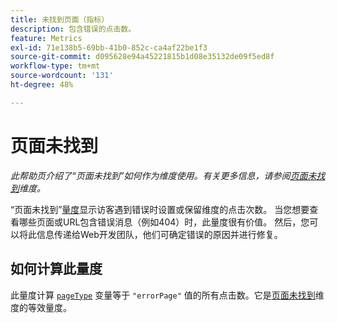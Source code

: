 ```yaml
---
title: 未找到页面（指标）
description: 包含错误的点击数。
feature: Metrics
exl-id: 71e138b5-69bb-41b0-852c-ca4af22be1f3
source-git-commit: d095628e94a45221815b1d08e35132de09f5ed8f
workflow-type: tm+mt
source-wordcount: '131'
ht-degree: 48%

---
```


# 页面未找到

*此帮助页介绍了“页面未找到”如何作为维度使用。有关更多信息，请参阅[页面未找到](../dimensions/pages-not-found.md)维度。*

“页面未找到”[量度](overview.md)显示访客遇到错误时设置或保留维度的点击次数。 当您想要查看哪些页面或URL包含错误消息（例如404）时，此量度很有价值。 然后，您可以将此信息传递给Web开发团队，他们可确定错误的原因并进行修复。

## 如何计算此量度

此量度计算 [`pageType`](/help/implement/vars/page-vars/pagetype.md) 变量等于 `"errorPage"` 值的所有点击数。它是[页面未找到](../dimensions/pages-not-found.md)维度的等效量度。
